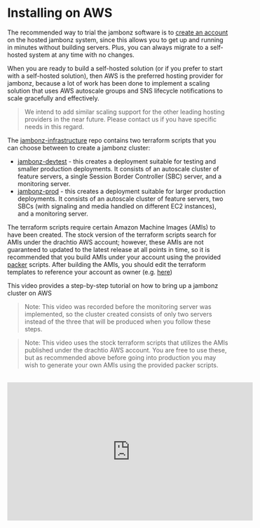 # Installing on AWS

The recommended way to trial the jambonz software is to [create an account](https://jambonz.us/register) on the hosted jambonz system, since this allows you to get up and running in minutes without building servers.  Plus, you can always migrate to a self-hosted system at any time with no changes.

When you are ready to build a self-hosted solution (or if you prefer to start with a self-hosted solution), then AWS is the preferred hosting provider for jambonz, because a lot of work has been done to implement a scaling solution that uses AWS autoscale groups and SNS lifecycle notifications to scale gracefully and effectively.

> We intend to add similar scaling support for the other leading hosting providers in the near future.  Please contact us if you have specific needs in this regard.

The [jambonz-infrastructure](https://github.com/jambonz/jambonz-infrastructure) repo contains two terraform scripts that you can choose between to create a jambonz cluster:

- [jambonz-devtest](https://github.com/jambonz/jambonz-infrastructure/tree/master/terraform/jambonz-devtest) - this creates a deployment suitable for testing and smaller production deployments.  It consists of an autoscale cluster of feature servers, a single Session Border Controller (SBC) server, and a monitoring server.
- [jambonz-prod](https://github.com/jambonz/jambonz-infrastructure/tree/master/terraform/jambonz-prod) - this creates a deployment suitable for larger production deployments.  It consists of an autoscale cluster of feature servers, two SBCs (with signaling and media handled on different EC2 instances), and a monitoring server.

The terraform scripts require certain Amazon Machine Images (AMIs) to have been created.  The stock version of the terraform scripts search for AMIs under the drachtio AWS account; however, these AMIs are not guaranteed to updated to the latest release at all points in time, so it is recommended that you build AMIs under your account using the provided [packer](https://github.com/jambonz/jambonz-infrastructure/tree/master/packer) scripts.  After building the AMIs, you should edit the terraform templates to reference your account as owner (e.g. [here](https://github.com/jambonz/jambonz-infrastructure/blob/50a30cfe85806fea819d4c4ea952e85de475eeb8/terraform/jambonz-devtest/feature-server.tf#L53))

This video provides a step-by-step tutorial on how to bring up a jambonz cluster on AWS

> Note: This video was recorded before the monitoring server was implemented, so the cluster created consists of only two servers instead of the three that will be produced when you follow these steps.

> Note: This video uses the stock terraform scripts that utilizes the AMIs published under the drachtio AWS account. You are free to use these, but as recommended above before going into production you may wish to generate your own AMIs using the provided packer scripts.

<br/>
<div class="video-wrap">
<iframe width="560" height="315" src="https://www.youtube.com/embed/Mniskl22GDI" frameborder="0" allow="accelerometer; autoplay; encrypted-media; gyroscope; picture-in-picture" allowfullscreen></iframe>
</div>
